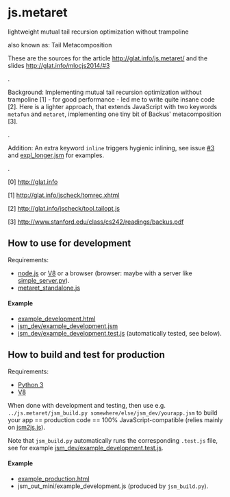 js.metaret
==========

lightweight mutual tail recursion optimization without trampoline

also known as: Tail Metacomposition

These are the sources for the article http://glat.info/js.metaret/
and the slides http://glat.info/mlocjs2014/#3

.

Background: Implementing mutual tail recursion optimization without trampoline [1] - for good performance - led me to write quite insane code [2]. Here is a lighter approach, that extends JavaScript with two keywords `metafun` and `metaret`, implementing one tiny bit of Backus' metacomposition [3].

.

Addition: An extra keyword `inline` triggers hygienic inlining, see issue [#3](https://github.com/glathoud/js.metaret/issues/3) and [expl_longer.jsm](jsm_dev/expl_longer.jsm) for examples.

.

[0] http://glat.info

[1] http://glat.info/jscheck/tomrec.xhtml

[2] http://glat.info/jscheck/tool.tailopt.js

[3] http://www.stanford.edu/class/cs242/readings/backus.pdf

## How to use for development

Requirements: 
 * [node.js](http://nodejs.org) or [V8](https://code.google.com/p/v8/) or a browser (browser: maybe with a server like [simple_server.py](simple_server.py)).
 * [metaret_standalone.js](metaret_standalone.js)

#### Example

 * [example_development.html](example_development.html)
 * [jsm_dev/example_development.jsm](jsm_dev/example_development.jsm)
 * [jsm_dev/example_development.test.js](jsm_dev/example_development.test.js) (automatically tested, see below).


## How to build and test for production

Requirements: 
 * [Python 3](http://docs.python.org/3/)
 * [V8](https://code.google.com/p/v8/)

When done with development and testing, then use e.g. `../js.metaret/jsm_build.py
somewhere/else/jsm_dev/yourapp.jsm` to build your app == production
code == 100% JavaScript-compatible (relies mainly on [jsm2js.js](jsm2js.js)).

Note that `jsm_build.py` automatically runs the corresponding `.test.js` file,
see for example [jsm_dev/example_development.test.js](jsm_dev/example_development.test.js).

#### Example

 * [example_production.html](example_production.html)
 * jsm_out_mini/example_development.js (produced by `jsm_build.py`).
